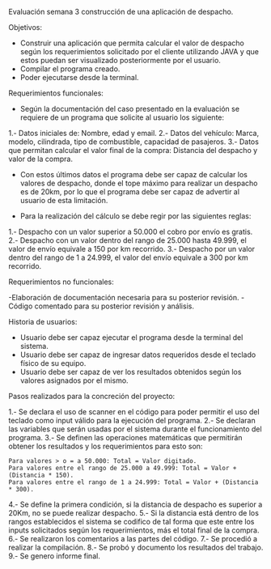 Evaluación semana 3 construcción de una aplicación de despacho.

Objetivos:

- Construir una aplicación que permita calcular el valor de despacho según los requerimientos solicitado por el cliente utilizando JAVA
  y que estos puedan ser visualizado posteriormente por el usuario.
- Compilar el programa creado.
- Poder ejecutarse desde la terminal.


Requerimientos funcionales:

- Según la documentación del caso presentado en la evaluación se requiere de un programa que solicite al usuario los siguiente:

1.- Datos iniciales de: Nombre, edad y email.
2.- Datos del vehículo: Marca, modelo, cilindrada, tipo de combustible, capacidad de pasajeros.
3.- Datos que permitan calcular el valor final de la compra: Distancia del despacho y valor de la compra.

- Con estos últimos datos el programa debe ser capaz de calcular los valores de despacho, donde el tope máximo para realizar un despacho es de 20km, por lo que el programa debe
  ser capaz de advertir al usuario de esta limitación.

- Para la realización del cálculo se debe regir por las siguientes reglas:

1.- Despacho con un valor superior a 50.000 el cobro por envío es gratis.
2.- Despacho con un valor dentro del rango de 25.000 hasta 49.999, el valor de envío equivale a 150 por km recorrido.
3.- Despacho por un valor dentro del rango de 1 a 24.999, el valor del envío equivale a 300 por km recorrido.

  
Requerimientos no funcionales:

-Elaboración de documentación necesaria para su posterior revisión.
-Código comentado para su posterior revisión y análisis.


Historia de usuarios:

- Usuario debe ser capaz ejecutar el programa desde la terminal del sistema.
- Usuario debe ser capaz de ingresar datos requeridos desde el teclado físico de su equipo.
- Usuario debe ser capaz de ver los resultados obtenidos según los valores asignados por el mismo.

Pasos realizados para la concreción del proyecto:

1.- Se declara el uso de scanner en el código para poder permitir el uso del teclado como input válido para la ejecución del programa.
2.- Se declaran las variables que serán usadas por el sistema durante el funcionamiento del programa.
3.- Se definen las operaciones matemáticas que permitirán obtener los resultados y los requerimientos para esto son:
    
    Para valores > o = a 50.000: Total = Valor digitado.
    Para valores entre el rango de 25.000 a 49.999: Total = Valor + (Distancia * 150).
    Para valores entre el rango de 1 a 24.999: Total = Valor + (Distancia * 300).

4.- Se define la primera condición, si la distancia de despacho es superior a 20Km, no se puede realizar despacho.
5.- Si la distancia está dentro de los rangos establecidos el sistema se codifico de tal forma que este entre los inputs solicitados
    según los requerimientos, más el total final de la compra.
6.- Se realizaron los comentarios a las partes del código.
7.- Se procedió a realizar la compilación.
8.- Se probó y documento los resultados del trabajo.
9.- Se genero informe final.

    


  
  


